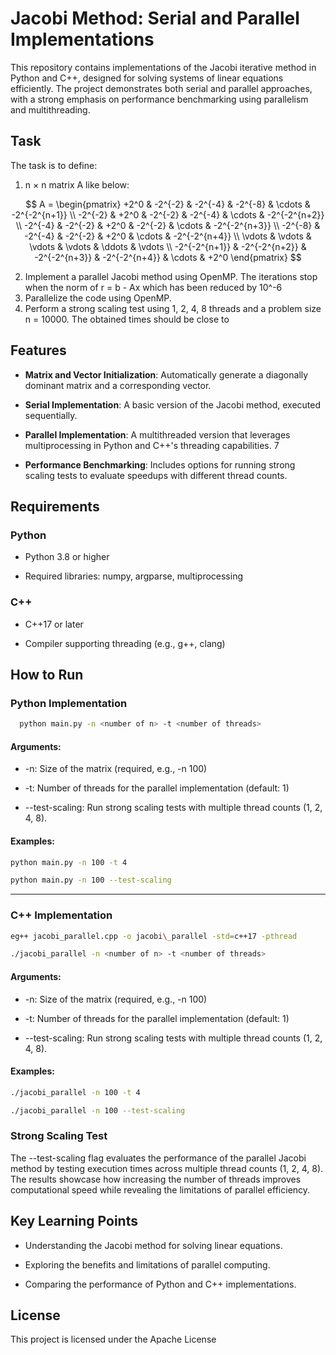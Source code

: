 Jacobi Method: Serial and Parallel Implementations
==================================================

This repository contains implementations of the Jacobi iterative method in Python and C++, designed for solving systems of linear equations efficiently. The project demonstrates both serial and parallel approaches, with a strong emphasis on performance benchmarking using parallelism and multithreading.

## Task 
The task is to define:
1. n × n matrix A like below:

$$
A =
\begin{pmatrix}
+2^0 & -2^{-2} & -2^{-4} & -2^{-8} & \cdots & -2^{-2^{n+1}} \\
-2^{-2} & +2^0 & -2^{-2} & -2^{-4} & \cdots & -2^{-2^{n+2}} \\
-2^{-4} & -2^{-2} & +2^0 & -2^{-2} & \cdots & -2^{-2^{n+3}} \\
-2^{-8} & -2^{-4} & -2^{-2} & +2^0 & \cdots & -2^{-2^{n+4}} \\
\vdots & \vdots & \vdots & \vdots & \ddots & \vdots \\
-2^{-2^{n+1}} & -2^{-2^{n+2}} & -2^{-2^{n+3}} & -2^{-2^{n+4}} & \cdots & +2^0
\end{pmatrix}
$$


2. Implement a parallel Jacobi method using OpenMP. The iterations stop when the norm of r = b - Ax which has been reduced by 10^-6
3. Parallelize the code using OpenMP.
4. Perform a strong scaling test using 1, 2, 4, 8 threads and a problem size n = 10000. The
obtained times should be close to


Features
--------

*   **Matrix and Vector Initialization**: Automatically generate a diagonally dominant matrix and a corresponding vector.
    
*   **Serial Implementation**: A basic version of the Jacobi method, executed sequentially.
    
*   **Parallel Implementation**: A multithreaded version that leverages multiprocessing in Python and C++'s threading capabilities.
    7
*   **Performance Benchmarking**: Includes options for running strong scaling tests to evaluate speedups with different thread counts.
    

Requirements
------------

### Python

*   Python 3.8 or higher
    
*   Required libraries: numpy, argparse, multiprocessing
    

### C++

*   C++17 or later
    
*   Compiler supporting threading (e.g., g++, clang)
    

How to Run
----------

### Python Implementation
```bash
  python main.py -n <number of n> -t <number of threads>
``` 

#### Arguments:

*   \-n: Size of the matrix (required, e.g., -n 100)
    
*   \-t: Number of threads for the parallel implementation (default: 1)
    
*   \--test-scaling: Run strong scaling tests with multiple thread counts (1, 2, 4, 8).
    

#### Examples:

```bash
python main.py -n 100 -t 4
```

    
```bash
python main.py -n 100 --test-scaling
```
    
----------
### C++ Implementation

```bash
eg++ jacobi_parallel.cpp -o jacobi\_parallel -std=c++17 -pthread

```
```bash
./jacobi_parallel -n <number of n> -t <number of threads>
```    

#### Arguments:

*   \-n: Size of the matrix (required, e.g., -n 100)
    
*   \-t: Number of threads for the parallel implementation (default: 1)
    
*   \--test-scaling: Run strong scaling tests with multiple thread counts (1, 2, 4, 8).
    

#### Examples:

```bash
./jacobi_parallel -n 100 -t 4

```
    
```bash
./jacobi_parallel -n 100 --test-scaling
```
    

### Strong Scaling Test

The --test-scaling flag evaluates the performance of the parallel Jacobi method by testing execution times across multiple thread counts (1, 2, 4, 8). The results showcase how increasing the number of threads improves computational speed while revealing the limitations of parallel efficiency.


Key Learning Points
-------------------

*   Understanding the Jacobi method for solving linear equations.
    
*   Exploring the benefits and limitations of parallel computing.
    
*   Comparing the performance of Python and C++ implementations.
    

License
-------

This project is licensed under the Apache License
